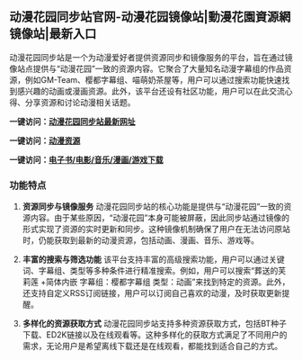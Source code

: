 
<h2>动漫花园同步站官网-动漫花园镜像站|動漫花園資源網镜像站|最新入口</h2>

动漫花园同步站是一个为动漫爱好者提供资源同步和镜像服务的平台，旨在通过镜像站点提供与“动漫花园”一致的资源内容。它聚合了大量知名动漫字幕组的作品资源，例如GM-Team、樱都字幕组、喵萌奶茶屋等，用户可以通过搜索功能快速找到感兴趣的动画或漫画资源。此外，该平台还设有社区功能，用户可以在此交流心得、分享资源和讨论动漫相关话题。

<p><strong>一键访问：</strong><a href="https://www.xxsnav.com/sites/15971.html" target="_blank" ><strong>动漫花园同步站最新网址</strong></a></p>
<p><strong>一键访问：</strong><a href="https://www.xxsnav.com/favorites/dongmanziyuan" target="_blank" ><strong>动漫资源</strong></a></p>
<p><strong>一键访问：</strong><a href="https://wangpanziyuan.pages.dev/" target="_blank" ><strong>电子书/电影/音乐/漫画/游戏下载</strong></a></p>

### 功能特点
1. **资源同步与镜像服务**
   动漫花园同步站的核心功能是提供与“动漫花园”一致的资源内容。由于某些原因，“动漫花园”本身可能被屏蔽，因此同步站通过镜像的形式实现了资源的实时更新和同步。这种镜像机制确保了用户在无法访问原站时，仍能获取到最新的动漫资源，包括动画、漫画、音乐、游戏等。

2. **丰富的搜索与筛选功能**
   该平台支持丰富的高级搜索功能，用户可以通过关键词、字幕组、类型等多种条件进行精准搜索。例如，用户可以搜索“葬送的芙莉莲 +简体内嵌 字幕组：樱都字幕组 类型：动画”来找到特定的资源。此外，还支持自定义RSS订阅链接，用户可以订阅自己喜欢的动漫，及时获取更新提醒。

3. **多样化的资源获取方式**
   动漫花园同步站支持多种资源获取方式，包括BT种子下载、ED2K链接以及在线观看等。这种多样化的获取方式满足了不同用户的需求，无论用户是希望离线下载还是在线观看，都能找到适合自己的方式。

